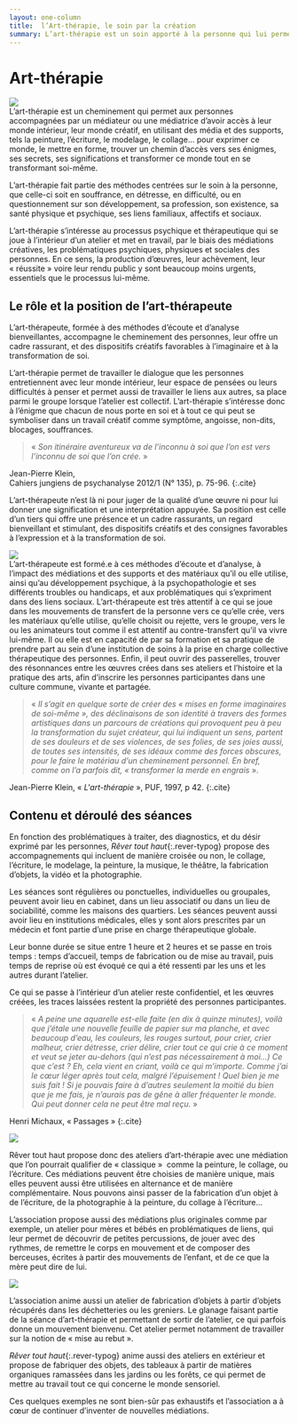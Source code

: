 ```yaml
---
layout: one-column
title:  l’Art-thérapie, le soin par la création
summary: L’art-thérapie est un soin apporté à la personne qui lui permet d’avoir accès à son monde intérieur, de l’exprimer et de le transformer, et s’intéresse au processus psychique et thérapeutique qui se joue à l’intérieur d’un atelier.  
---
```

# Art-thérapie  
<div class="right-side-block">
<img  src="http://res.cloudinary.com/dnxcesebo/image/upload/v1526489453/décapsulette_gxq8bb.jpg">
</div>
L’art-thérapie est un cheminement qui permet aux personnes accompagnées par un médiateur ou une médiatrice d’avoir accès à leur monde intérieur, leur monde créatif, en utilisant des média et des supports, tels la peinture, l’écriture, le modelage, le collage... pour exprimer ce monde, le mettre en forme, trouver un chemin d’accès vers ses énigmes, ses secrets, ses significations et transformer ce monde tout en se transformant soi-même.

L’art-thérapie fait partie des méthodes centrées sur le soin à la personne, que celle-ci soit en souffrance, en détresse, en difficulté, ou en questionnement sur son développement, sa profession, son existence, sa santé physique et psychique, ses liens familiaux, affectifs et sociaux.

L’art-thérapie s’intéresse au processus psychique et thérapeutique qui se joue à l’intérieur d’un atelier et met en travail, par le biais des médiations créatives, les problématiques psychiques, physiques et sociales des personnes. En ce sens, la production d’œuvres, leur achèvement, leur «&nbsp;réussite&nbsp;» voire leur rendu public y sont beaucoup moins urgents, essentiels que le processus lui-même.

## Le rôle et la position de l’art-thérapeute
L’art-thérapeute, formée à des méthodes d’écoute et d’analyse bienveillantes,  accompagne le cheminement des personnes, leur offre un cadre rassurant, et des dispositifs créatifs favorables à l’imaginaire et à la transformation de soi.  

L’art-thérapie permet de travailler le dialogue que les personnes entretiennent avec leur monde intérieur, leur espace de pensées ou leurs difficultés à penser et permet aussi de travailler le liens aux autres, sa place parmi le groupe lorsque l’atelier est collectif.  L’art-thérapie s’intéresse donc à l’énigme que chacun de nous porte en soi et à tout ce qui peut se symboliser dans un travail créatif comme symptôme, angoisse, non-dits, blocages, souffrances.  

> «&nbsp;*Son itinéraire aventureux va de l’inconnu à soi que l’on est vers l’inconnu de soi que l’on crée.*&nbsp;»

Jean-Pierre Klein,  
Cahiers jungiens de psychanalyse 2012/1 (N° 135), p. 75-96.
{:.cite}


L’art-thérapeute n’est là ni pour juger de la qualité d’une œuvre ni pour lui donner une signification et une interprétation appuyée. Sa position est celle d’un tiers qui offre une présence et un cadre rassurants, un regard bienveillant et stimulant, des dispositifs créatifs et des consignes favorables à l’expression et à la transformation de soi. 

<div class="left-side-block"><img src="http://res.cloudinary.com/dnxcesebo/image/upload/c_scale,h_350/v1527689103/mon_portrait_en_noir_et_flou_prfdqz.jpg" class="img"/></div> L’art-thérapeute est formé.e à ces méthodes d’écoute et d’analyse, à l’impact des médiations et des supports et des matériaux qu’il ou elle utilise, ainsi qu’au développement psychique,  à la psychopathologie et ses différents troubles ou handicaps, et aux problématiques qui s’expriment dans des liens sociaux. L’art-thérapeute est très attentif à ce qui se joue dans les mouvements de transfert de la personne vers ce qu’elle crée, vers les matériaux qu’elle utilise, qu’elle choisit ou rejette, vers le groupe, vers le ou les animateurs tout comme il est attentif au contre-transfert qu’il va vivre lui-même. Il ou elle est en capacité de par sa formation et sa pratique de prendre part au sein d’une institution de soins à la prise en charge collective thérapeutique des personnes. Enfin, il peut ouvrir des passerelles, trouver des résonnances entre les œuvres crées dans ses ateliers et l’histoire et la pratique des arts, afin d’inscrire les personnes participantes dans une culture commune, vivante et partagée.


> «&nbsp;*Il s’agit en quelque sorte de créer des «&nbsp;mises en forme imaginaires de soi-même&nbsp;», des déclinaisons de son identité à travers des formes artistiques dans un parcours de créations qui provoquent peu à peu la transformation du sujet créateur, qui lui indiquent un sens, partent de ses douleurs et de ses violences, de ses folies, de ses joies aussi, de toutes ses intensités, de ses idéaux comme des forces obscures, pour le faire le matériau d’un cheminement personnel. En bref, comme on l’a parfois dit, «&nbsp;transformer la merde en engrais*&nbsp;».

Jean-Pierre Klein, «&nbsp;*L'art-thérapie*&nbsp;», PUF, 1997, p 42.
{:.cite}

## Contenu et déroulé des séances
En fonction des problématiques à traiter, des diagnostics, et du désir exprimé par les personnes, *Rêver tout haut*{:.rever-typog} propose des accompagnements qui incluent de manière croisée ou non, le collage, l’écriture, le modelage, la peinture, la musique, le théâtre, la fabrication d’objets, la vidéo et la photographie. 

Les séances sont régulières ou ponctuelles, individuelles ou groupales, peuvent avoir lieu en cabinet, dans un lieu associatif ou dans un lieu de sociabilité, comme les maisons des quartiers. 
Les séances peuvent aussi avoir lieu en institutions médicales, elles y sont alors prescrites par un médecin et font partie d’une prise en charge thérapeutique globale.

Leur bonne durée se situe entre 1 heure et 2 heures et se passe en trois temps : temps d’accueil, temps de fabrication ou de mise au travail, puis temps de reprise où est évoqué ce qui a été ressenti par les uns et les autres durant l’atelier. 

Ce qui se passe à l’intérieur d’un atelier reste confidentiel, et les œuvres créées, les traces laissées restent la propriété des personnes participantes. 

>«&nbsp;*A peine une aquarelle est-elle faite (en dix à quinze minutes), voilà que j’étale une nouvelle feuille de papier sur ma planche, et avec beaucoup d’eau, les couleurs, les rouges surtout, pour crier, crier malheur, crier détresse, crier délire, crier tout ce qui crie à ce moment et veut se jeter au-dehors (qui n’est pas nécessairement à moi...) Ce que c’est ? Eh, cela vient en criant, voilà ce qui m’importe. Comme j’ai le cœur léger après tout cela, malgré l’épuisement ! Quel bien je me suis fait ! Si je pouvais faire à d’autres seulement la moitié du bien que je me fais, je n’aurais pas de gêne à aller fréquenter le monde. Qui peut donner cela ne peut être mal reçu.*&nbsp;»
 
Henri Michaux, «&nbsp;Passages&nbsp;»
{:.cite}

<div class="right-side-block"><img src="http://res.cloudinary.com/dnxcesebo/image/upload/r_10/v1527689691/coeur_suspendu_gmu84u.jpg"/></div> 
<p><span class="rever-typog">Rêver tout haut</span> propose donc des ateliers d’art-thérapie avec une médiation que l’on pourrait qualifier de «&nbsp;classique&nbsp;»  comme la peinture, le collage, ou l’écriture. Ces médiations peuvent être choisies de manière unique, mais elles peuvent aussi être utilisées en alternance et de manière complémentaire. Nous pouvons ainsi passer de la fabrication d’un objet à de l’écriture, de la photographie à la peinture, du collage à l’écriture...</p>


<p>L’association propose aussi des médiations plus originales comme par exemple, un atelier pour mères et bébés en problématiques de liens, qui leur permet  de découvrir de petites percussions, de jouer avec des rythmes, de remettre le corps en mouvement et de composer des berceuses, écrites à partir des mouvements de l’enfant, et de ce que la mère peut dire de lui.</p>
<div class="left-side-block"><img src="http://res.cloudinary.com/dnxcesebo/image/upload/v1527689512/petits_instruments_avec_piano_à_pouce_smpc0e.jpg"></div> 

L’association anime aussi un atelier de fabrication d’objets à partir d’objets récupérés dans les déchetteries ou les greniers.  Le glanage faisant partie de la séance d’art-thérapie et permettant de sortir de l’atelier, ce qui parfois donne un mouvement bienvenu. Cet atelier permet notamment de travailler sur la notion de «&nbsp;mise au rebut&nbsp;». 


*Rêver tout haut*{:.rever-typog} anime aussi des ateliers en extérieur et propose de fabriquer des objets, des tableaux à partir de matières organiques ramassées dans les jardins ou les forêts, ce qui permet de mettre au travail tout ce qui concerne le monde sensoriel.

Ces quelques exemples ne sont bien-sûr pas exhaustifs et l’association a à cœur de continuer d’inventer de nouvelles médiations.
